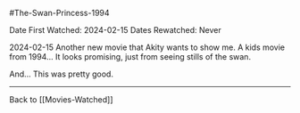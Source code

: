 #The-Swan-Princess-1994

Date First Watched:  2024-02-15
Dates Rewatched:  Never

2024-02-15
Another new movie that Akity wants to show me.  A kids movie from 1994...  It looks promising, just from seeing stills of the swan.

And...  This was pretty good.

---
Back to [[Movies-Watched]]